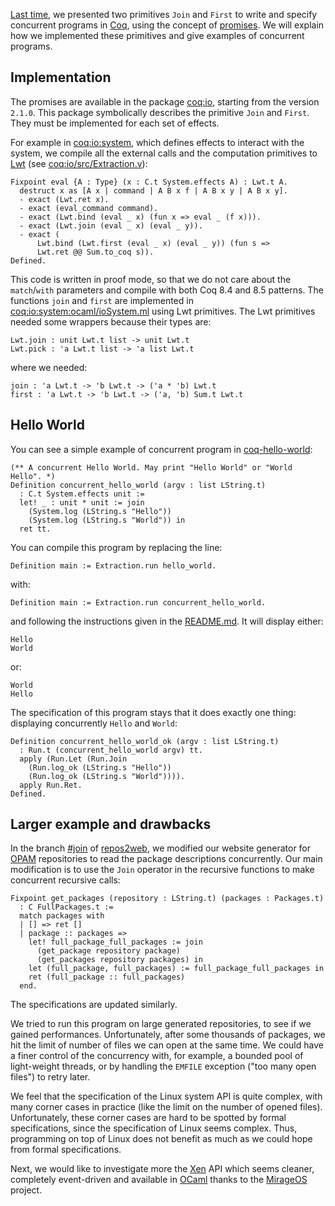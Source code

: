 [Last time](http://coq-blog.clarus.me/concurrency-with-promises-in-coq.html), we presented two primitives `Join` and `First` to write and specify concurrent programs in [Coq](https://coq.inria.fr/), using the concept of [promises](http://en.wikipedia.org/wiki/Futures_and_promises). We will explain how we implemented these primitives and give examples of concurrent programs.

## Implementation
The promises are available in the package [coq:io](https://github.com/clarus/io), starting from the version `2.1.0`. This package symbolically describes the primitive `Join` and `First`. They must be implemented for each  set of effects.

For example in [coq:io:system](https://github.com/clarus/io-system), which defines effects to interact with the system, we compile all the external calls and the computation primitives to [Lwt](http://ocsigen.org/lwt/) (see [coq:io/src/Extraction.v](https://github.com/clarus/io-system/blob/master/src/Extraction.v)):

    Fixpoint eval {A : Type} (x : C.t System.effects A) : Lwt.t A.
      destruct x as [A x | command | A B x f | A B x y | A B x y].
      - exact (Lwt.ret x).
      - exact (eval_command command).
      - exact (Lwt.bind (eval _ x) (fun x => eval _ (f x))).
      - exact (Lwt.join (eval _ x) (eval _ y)).
      - exact (
          Lwt.bind (Lwt.first (eval _ x) (eval _ y)) (fun s =>
          Lwt.ret @@ Sum.to_coq s)).
    Defined.

This code is written in proof mode, so that we do not care about the `match`/`with` parameters and compile with both Coq 8.4 and 8.5 patterns. The functions `join` and `first` are implemented in [coq:io:system:ocaml/ioSystem.ml](https://github.com/clarus/io-system-ocaml/blob/master/ioSystem.ml) using Lwt primitives. The Lwt primitives needed some wrappers because their types are:

    Lwt.join : unit Lwt.t list -> unit Lwt.t
    Lwt.pick : 'a Lwt.t list -> 'a list Lwt.t

where we needed:

    join : 'a Lwt.t -> 'b Lwt.t -> ('a * 'b) Lwt.t
    first : 'a Lwt.t -> 'b Lwt.t -> ('a, 'b) Sum.t Lwt.t

## Hello World
You can see a simple example of concurrent program in [coq-hello-world](https://github.com/clarus/coq-hello-world):

    (** A concurrent Hello World. May print "Hello World" or "World Hello". *)
    Definition concurrent_hello_world (argv : list LString.t)
      : C.t System.effects unit :=
      let! _ : unit * unit := join
        (System.log (LString.s "Hello"))
        (System.log (LString.s "World")) in
      ret tt.

You can compile this program by replacing the line:

    Definition main := Extraction.run hello_world.

with:

    Definition main := Extraction.run concurrent_hello_world.

and following the instructions given in the [README.md](https://github.com/clarus/coq-hello-world/blob/master/README.md). It will display either:

    Hello
    World

or:

    World
    Hello

The specification of this program stays that it does exactly one thing: displaying concurrently `Hello` and `World`:

    Definition concurrent_hello_world_ok (argv : list LString.t)
      : Run.t (concurrent_hello_world argv) tt.
      apply (Run.Let (Run.Join
        (Run.log_ok (LString.s "Hello"))
        (Run.log_ok (LString.s "World")))).
      apply Run.Ret.
    Defined.

## Larger example and drawbacks
In the branch [#join](https://github.com/clarus/repos2web/tree/join) of [repos2web](https://github.com/clarus/repos2web), we modified our website generator for [OPAM](http://opam.ocamlpro.com/) repositories to read the package descriptions concurrently. Our main modification is to use the `Join` operator in the recursive functions to make concurrent recursive calls:

    Fixpoint get_packages (repository : LString.t) (packages : Packages.t)
      : C FullPackages.t :=
      match packages with
      | [] => ret []
      | package :: packages =>
        let! full_package_full_packages := join
          (get_package repository package)
          (get_packages repository packages) in
        let (full_package, full_packages) := full_package_full_packages in
        ret (full_package :: full_packages)
      end.

The specifications are updated similarly.

We tried to run this program on large generated repositories, to see if we gained performances. Unfortunately, after some thousands of packages, we hit the limit of number of files we can open at the same time. We could have a finer control of the concurrency with, for example, a bounded pool of light-weight threads, or by handling the `EMFILE` exception ("too many open files") to retry later.

We feel that the specification of the Linux system API is quite complex, with many corner cases in practice (like the limit on the number of opened files). Unfortunately, these corner cases are hard to be spotted by formal specifications, since the specification of Linux seems complex. Thus, programming on top of Linux does not benefit as much as we could hope from formal specifications.

Next, we would like to investigate more the [Xen](http://www.xenproject.org/) API which seems cleaner, completely event-driven and available in [OCaml](https://ocaml.org/) thanks to the [MirageOS](http://www.openmirage.org/) project.
